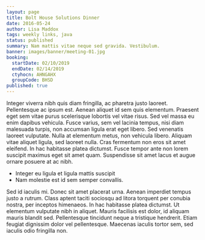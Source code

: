 ```yaml
---
layout: page
title: Bolt House Solutions Dinner
date: 2016-05-24
author: Lisa Maddox
tags: weekly links, java
status: published
summary: Nam mattis vitae neque sed gravida. Vestibulum.
banner: images/banner/meeting-01.jpg
booking:
  startDate: 02/10/2019
  endDate: 02/14/2019
  ctyhocn: AHNGAHX
  groupCode: BHSD
published: true
---
```

Integer viverra nibh quis diam fringilla, ac pharetra justo laoreet. Pellentesque ac ipsum est. Aenean aliquet id sem quis elementum. Praesent eget sem vitae purus scelerisque lobortis vel vitae risus. Sed vel massa eu enim dapibus vehicula. Fusce varius, sem vel lacinia tempus, nisi diam malesuada turpis, non accumsan ligula erat eget libero. Sed venenatis laoreet vulputate. Nulla at elementum metus, non vehicula libero. Aliquam vitae aliquet ligula, sed laoreet nulla. Cras fermentum non eros sit amet eleifend. In hac habitasse platea dictumst. Fusce tempor ante non lorem suscipit maximus eget sit amet quam. Suspendisse sit amet lacus et augue ornare posuere at ac nibh.

* Integer eu ligula et ligula mattis suscipit
* Nam molestie est id sem semper convallis.

Sed id iaculis mi. Donec sit amet placerat urna. Aenean imperdiet tempus justo a rutrum. Class aptent taciti sociosqu ad litora torquent per conubia nostra, per inceptos himenaeos. In hac habitasse platea dictumst. Ut elementum vulputate nibh in aliquet. Mauris facilisis est dolor, id aliquam mauris blandit sed. Pellentesque tincidunt neque a tristique hendrerit. Etiam feugiat dignissim dolor vel pellentesque. Maecenas iaculis tortor sem, sed iaculis odio fringilla non.
